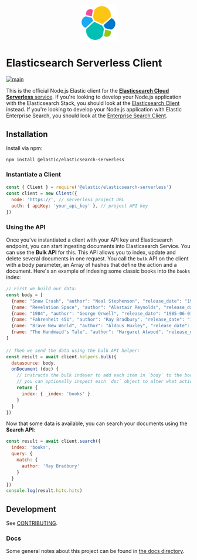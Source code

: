 <p align="center">
  <img src="https://github.com/elastic/elasticsearch-py/raw/main/docs/logo-elastic-glyph-color.svg" width="20%" alt="Elastic logo" />
</p>

# Elasticsearch Serverless Client

[![main](https://github.com/elastic/elasticsearch-serverless-js/actions/workflows/tests.yml/badge.svg?branch=main)](https://github.com/elastic/elasticsearch-serverless-js/actions/workflows/tests.yml)

This is the official Node.js Elastic client for the [**Elasticsearch Cloud Serverless** service](https://www.elastic.co/elasticsearch/serverless).
If you're looking to develop your Node.js application with the Elasticsearch Stack, you should look at the [Elasticsearch Client](https://github.com/elastic/elasticsearch-js) instead.
If you're looking to develop your Node.js application with Elastic Enterprise Search, you should look at the [Enterprise Search Client](https://github.com/elastic/enterprise-search-js/).

## Installation

Install via npm:

```shell
npm install @elastic/elasticsearch-serverless
```

### Instantiate a Client

```javascript
const { Client } = require('@elastic/elasticsearch-serverless')
const client = new Client({
  node: 'https://', // serverless project URL
  auth: { apiKey: 'your_api_key' }, // project API key
})
```

### Using the API

Once you've instantiated a client with your API key and Elasticsearch endpoint, you can start ingesting documents into Elasticsearch Service.
You can use the **Bulk API** for this.
This API allows you to index, update and delete several documents in one request.
You call the `bulk` API on the client with a body parameter, an Array of hashes that define the action and a document.
Here's an example of indexing some classic books into the `books` index:

```javascript
// First we build our data:
const body = [
  {name: "Snow Crash", "author": "Neal Stephenson", "release_date": "1992-06-01", "page_count": 470},
  {name: "Revelation Space", "author": "Alastair Reynolds", "release_date": "2000-03-15", "page_count": 585},
  {name: "1984", "author": "George Orwell", "release_date": "1985-06-01", "page_count": 328},
  {name: "Fahrenheit 451", "author": "Ray Bradbury", "release_date": "1953-10-15", "page_count": 227},
  {name: "Brave New World", "author": "Aldous Huxley", "release_date": "1932-06-01", "page_count": 268},
  {name: "The Handmaid's Tale", "author": "Margaret Atwood", "release_date": "1985-06-01", "page_count": 311}
]

// Then we send the data using the bulk API helper:
const result = await client.helpers.bulk({
  datasource: body,
  onDocument (doc) {
    // instructs the bulk indexer to add each item in `body` to the books index
    // you can optionally inspect each `doc` object to alter what action is performed per document
    return {
      index: { _index: 'books' }
    }
  }
})
```

Now that some data is available, you can search your documents using the **Search API**:

```js
const result = await client.search({
  index: 'books',
  query: {
    match: {
      author: 'Ray Bradbury'
    }
  }
})
console.log(result.hits.hits)
```

## Development

See [CONTRIBUTING](./CONTRIBUTING.md).

### Docs

Some general notes about this project can be found in [the docs directory](./docs/).
